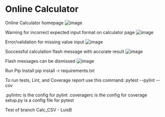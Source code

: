 # Online Calculator
Online Calculator homepage
![image](https://user-images.githubusercontent.com/522095/145614569-cdbb2f8f-566c-48fb-939d-f74a9bfb4ff1.png)

Warning for incorrect expected input format on calculator page
![image](https://user-images.githubusercontent.com/522095/145614323-1d287768-07c1-45e0-bfcd-7154414f5bf8.png)

Error/validation for missing value input
![image](https://user-images.githubusercontent.com/522095/145614360-084b5ec9-8d1a-4855-bbbe-edc45ad446a7.png)

Successful calculation flash message with accurate result
![image](https://user-images.githubusercontent.com/522095/145614399-be594097-8a75-43d2-8da2-1940a7262e1e.png)

Flash messages can be dismissed
![image](https://user-images.githubusercontent.com/522095/145614443-348d3b9f-8f34-499c-a385-975ce6cdf190.png)

Run Pip Install
pip install -r requirements.txt

To run tests, Lint, and Coverage report use this command:
pytest  --pylint --cov

.pylintrc is the config for pylint
.coveragerc is the config for coverage
setup.py is a config file for pytest

Test of branch Calc_CSV - LuisB
